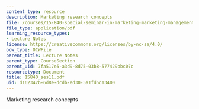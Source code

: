 ```yaml
---
content_type: resource
description: Marketing research concepts
file: /courses/15-840-special-seminar-in-marketing-marketing-management-spring-2004/d162342b6d8edcdbed305a1fd5c13400_15840_ses11.pdf
file_type: application/pdf
learning_resource_types:
- Lecture Notes
license: https://creativecommons.org/licenses/by-nc-sa/4.0/
ocw_type: OCWFile
parent_title: Lecture Notes
parent_type: CourseSection
parent_uid: 7fa517e5-a3d9-8d75-03b8-577429bbc07c
resourcetype: Document
title: 15840_ses11.pdf
uid: d162342b-6d8e-dcdb-ed30-5a1fd5c13400
---
```

Marketing research concepts